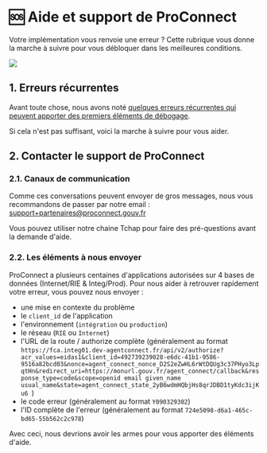 # 🆘 Aide et support de ProConnect

Votre implémentation vous renvoie une erreur ? Cette rubrique vous donne la marche à suivre pour vous débloquer dans les meilleures conditions.

![](/images/docs/erreur.png)

## 1. Erreurs récurrentes

Avant toute chose, nous avons noté [quelques erreurs récurrentes qui peuvent apporter des premiers éléments de débogage](./troubleshooting-fs.md).

Si cela n'est pas suffisant, voici la marche à suivre pour vous aider.

## 2. Contacter le support de ProConnect

### 2.1. Canaux de communication

Comme ces conversations peuvent envoyer de gros messages, nous vous recommandons de passer par notre email : support+partenaires@proconnect.gouv.fr

Vous pouvez utiliser notre chaine Tchap pour faire des pré-questions avant la demande d'aide.

### 2.2. Les éléments à nous envoyer

ProConnect a plusieurs centaines d'applications autorisées sur 4 bases de données (Internet/RIE & Integ/Prod). Pour nous aider à retrouver rapidement votre erreur, vous pouvez nous envoyer :

- une mise en contexte du problème
- le `client_id` de l'application
- l'environnement (`intégration` ou `production`)
- le réseau (`RIE` ou `Internet`)
- l'URL de la route / authorize complète (généralement au format `https://fca.integ01.dev-agentconnect.fr/api/v2/authorize?acr_values=eidas1&client_id=492739239028-e6dc-41b1-9586-9516a82bcd03&nonce=agent_connect_nonce_D2S2eZwHL6rWtDQUg3c37PHyo3LpqtHn&redirect_uri=https://monurl.gouv.fr/agent_connect/callback&response_type=code&scope=openid email given_name usual_name&state=agent_connect_state_2yB6wdmHQbjHs8qrJDBD1tyKdc3ijKu6
`)
- le code erreur (généralement au format `Y090329302`)
- l'ID complète de l'erreur (généralement au format `724e5098-d6a1-465c-bd65-55b562c2c978`)

Avec ceci, nous devrions avoir les armes pour vous apporter des éléments d'aide.
